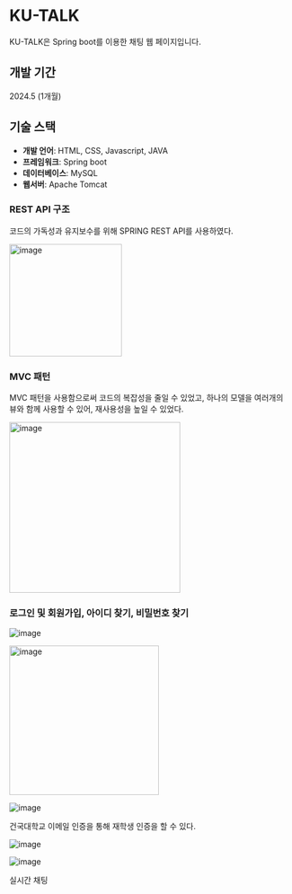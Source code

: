 # KU-TALK

KU-TALK은 Spring boot를 이용한 채팅 웹 페이지입니다.

## 개발 기간
2024.5 (1개월)

## 기술 스택
- **개발 언어**: HTML, CSS, Javascript, JAVA
- **프레임워크**: Spring boot  
- **데이터베이스**: MySQL
- **웹서버**: Apache Tomcat
  
### REST API 구조
코드의 가독성과 유지보수를 위해 SPRING REST API를 사용하였다.

<img width="200" alt="image" src="https://github.com/pbgodsoo/KU-TALK/assets/84000206/6131a935-cda7-4087-8eed-2386dffe0ae4">

### MVC 패턴
MVC 패턴을 사용함으로써 코드의 복잡성을 줄일 수 있었고, 하나의 모델을 여러개의 뷰와 함께 사용할 수 있어, 재사용성을 높일 수 있었다.

<img width="304" alt="image" src="https://github.com/pbgodsoo/KU-TALK/assets/84000206/c91ccdc2-71ef-47d7-b9f4-ee2773aa8c42">

### 로그인 및 회원가입, 아이디 찾기, 비밀번호 찾기
![image](https://github.com/pbgodsoo/KU-TALK/assets/84000206/4d69afb4-0be5-4eb7-8490-b14fd33ce9d7)

<img width="266" alt="image" src="https://github.com/pbgodsoo/KU-TALK/assets/84000206/95044a43-c603-4fda-ad9f-2063e2677562">

![image](https://github.com/pbgodsoo/KU-TALK/assets/84000206/b6434014-99ff-44c9-be1e-d6e359d35a3e)


건국대학교 이메일 인증을 통해 재학생 인증을 할 수 있다.

![image](https://github.com/pbgodsoo/KU-TALK/assets/84000206/6b754a90-459a-48cc-ae80-d47402e5bee9)

![image](https://github.com/pbgodsoo/KU-TALK/assets/84000206/6b34da69-fbef-4fe8-b413-b1329ab880b6)

실시간 채팅
